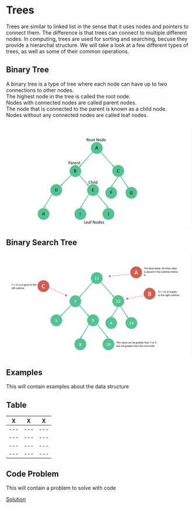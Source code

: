 # Trees

Trees are similar to linked list in the sense that it uses nodes and pointers to connect them. The difference is that trees
can connect to multiple different nodes. In computing, trees are used for sorting and searching, becuse they provide a hierarchal structure.
We will take a look at a few different types of trees, as well as some of their common operations.

## Binary Tree

A binary tree is a type of tree where each node can have up to two connections to other nodes.\
The highest node in the tree is called the root node.\
Nodes with connected nodes are called parent nodes.\
The node that is connected to the parent is known as a child node.\
Nodes without any connected nodes are called leaf nodes.


![binary tree](binary-tree.png)

## Binary Search Tree

![binary search tree](binary-search-tree.png)

## Examples

This will contain examples about the data structure

## Table

|   X   |   X   |   X   |
|  ---  |  ---  |  ---  |
|  ---  |  ---  |  ---  |
|  ---  |  ---  |  ---  |
|  ---  |  ---  |  ---  |
|  ---  |  ---  |  ---  |

## Code Problem

This will contain a problem to solve with code

[Solution](tree-solution.py)

